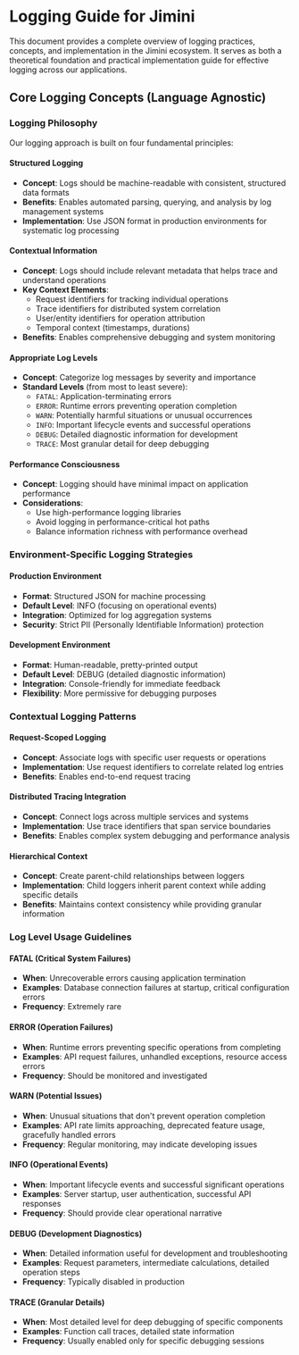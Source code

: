 # Logging Guide for Jimini

This document provides a complete overview of logging practices, concepts, and implementation in the Jimini ecosystem. It serves as both a theoretical foundation and practical implementation guide for effective logging across our applications.

## Core Logging Concepts (Language Agnostic)

### Logging Philosophy

Our logging approach is built on four fundamental principles:

#### Structured Logging

- **Concept**: Logs should be machine-readable with consistent, structured data formats  
- **Benefits**: Enables automated parsing, querying, and analysis by log management systems  
- **Implementation**: Use JSON format in production environments for systematic log processing

#### Contextual Information

- **Concept**: Logs should include relevant metadata that helps trace and understand operations  
- **Key Context Elements**:  
  - Request identifiers for tracking individual operations  
  - Trace identifiers for distributed system correlation  
  - User/entity identifiers for operation attribution  
  - Temporal context (timestamps, durations)  
- **Benefits**: Enables comprehensive debugging and system monitoring

#### Appropriate Log Levels

- **Concept**: Categorize log messages by severity and importance  
- **Standard Levels** (from most to least severe):  
  - `FATAL`: Application-terminating errors  
  - `ERROR`: Runtime errors preventing operation completion  
  - `WARN`: Potentially harmful situations or unusual occurrences  
  - `INFO`: Important lifecycle events and successful operations  
  - `DEBUG`: Detailed diagnostic information for development  
  - `TRACE`: Most granular detail for deep debugging

#### Performance Consciousness

- **Concept**: Logging should have minimal impact on application performance  
- **Considerations**:  
  - Use high-performance logging libraries  
  - Avoid logging in performance-critical hot paths  
  - Balance information richness with performance overhead

### Environment-Specific Logging Strategies

#### Production Environment

- **Format**: Structured JSON for machine processing  
- **Default Level**: INFO (focusing on operational events)  
- **Integration**: Optimized for log aggregation systems  
- **Security**: Strict PII (Personally Identifiable Information) protection

#### Development Environment

- **Format**: Human-readable, pretty-printed output  
- **Default Level**: DEBUG (detailed diagnostic information)  
- **Integration**: Console-friendly for immediate feedback  
- **Flexibility**: More permissive for debugging purposes

### Contextual Logging Patterns

#### Request-Scoped Logging

- **Concept**: Associate logs with specific user requests or operations  
- **Implementation**: Use request identifiers to correlate related log entries  
- **Benefits**: Enables end-to-end request tracing

#### Distributed Tracing Integration

- **Concept**: Connect logs across multiple services and systems  
- **Implementation**: Use trace identifiers that span service boundaries  
- **Benefits**: Enables complex system debugging and performance analysis

#### Hierarchical Context

- **Concept**: Create parent-child relationships between loggers  
- **Implementation**: Child loggers inherit parent context while adding specific details  
- **Benefits**: Maintains context consistency while providing granular information

### Log Level Usage Guidelines

#### FATAL (Critical System Failures)

- **When**: Unrecoverable errors causing application termination  
- **Examples**: Database connection failures at startup, critical configuration errors  
- **Frequency**: Extremely rare

#### ERROR (Operation Failures)

- **When**: Runtime errors preventing specific operations from completing  
- **Examples**: API request failures, unhandled exceptions, resource access errors  
- **Frequency**: Should be monitored and investigated

#### WARN (Potential Issues)

- **When**: Unusual situations that don't prevent operation completion  
- **Examples**: API rate limits approaching, deprecated feature usage, gracefully handled errors  
- **Frequency**: Regular monitoring, may indicate developing issues

#### INFO (Operational Events)

- **When**: Important lifecycle events and successful significant operations  
- **Examples**: Server startup, user authentication, successful API responses  
- **Frequency**: Should provide clear operational narrative

#### DEBUG (Development Diagnostics)

- **When**: Detailed information useful for development and troubleshooting  
- **Examples**: Request parameters, intermediate calculations, detailed operation steps  
- **Frequency**: Typically disabled in production

#### TRACE (Granular Details)

- **When**: Most detailed level for deep debugging of specific components  
- **Examples**: Function call traces, detailed state information  
- **Frequency**: Usually enabled only for specific debugging sessions

